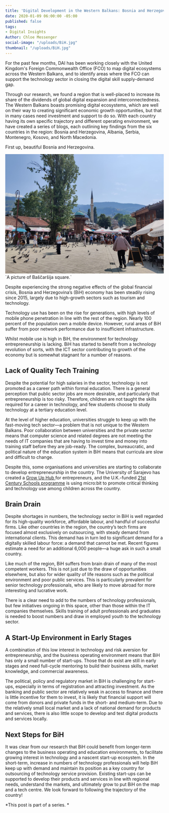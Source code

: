 ```yaml
---
title: 'Digital Development in the Western Balkans: Bosnia and Herzegovina'
date: 2020-01-09 06:00:00 -05:00
published: false
tags:
- Digital Insights
Author: Chloe Messenger
social-image: "/uploads/BiH.jpg"
thumbnail: "/uploads/BiH.jpg"
---
```


For the past few months, DAI has been working closely with the United Kingdom's Foreign Commonwealth Office (FCO) to map digital ecosystems across the Western Balkans, and to identify areas where the FCO can support the technology sector in closing the digital skill supply-demand gap.

Through our research, we found a region that is well-placed to increase its share of the dividends of global digital expansion and interconnectedness. The Western Balkans boasts promising digital ecosystems, which are well on their way to creating significant economic growth opportunities, but that in many cases need investment and support to do so. With each country having its own specific trajectory and different operating environment, we have created a series of blogs, each outlining key findings from the six countries in the region: Bosnia and Herzegovina, Albania, Serbia, Montenegro, Kosovo, and North Macedonia.

First up, beautiful Bosnia and Herzegovina.

![BiH.jpg](/uploads/BiH.jpg)\`A picture of Baščaršija square.\`

<!--more-->

Despite experiencing the strong negative effects of the global financial crisis, Bosnia and Herzegovina’s (BiH) economy has been steadily rising since 2015, largely due to high-growth sectors such as tourism and technology.

Technology use has been on the rise for generations, with high levels of mobile phone penetration in line with the rest of the region. Nearly 100 percent of the population own a mobile device. However, rural areas of BiH suffer from poor network performance due to insufficient infrastructure.

Whilst mobile use is high in BiH, the environment for technology entrepreneurship is lacking. BiH has started to benefit from a technology revolution of sorts, with the ICT sector contributing to growth of the economy but is somewhat stagnant for a number of reasons.

## Lack of Quality Tech Training 

Despite the potential for high salaries in the sector, technology is not promoted as a career path within formal education. There is a general perception that public sector jobs are more desirable, and particularly that entrepreneurship is too risky. Therefore, children are not taught the skills required for a career in technology, and few students choose to study technology at a tertiary education level.

At the level of higher education, universities struggle to keep up with the fast-moving tech sector—a problem that is not unique to the Western Balkans. Poor collaboration between universities and the private sector means that computer science and related degrees are not meeting the needs of IT companies that are having to invest time and money into training staff before they are job-ready. The complex, bureaucratic, and political nature of the education system in BiH means that curricula are slow and difficult to change.

Despite this, some organisations and universities are starting to collaborate to develop entrepreneurship in the country. The University of Sarajevo has created a [Grow Up Hub ](https://www.unsa.ba/en/doga%C4%91aji/growup-business-innovation-hub-university-incubator-promotion)for entrepreneurs, and the U.K.-funded [21st Century Schools programme](https://www.britishcouncil.ba/en/programmes/education/21st-century-schools) is using micro:bit to promote critical thinking and technology use among children across the country.

## Brain Drain

Despite shortages in numbers, the technology sector in BiH is well regarded for its high-quality workforce, affordable labour, and handful of successful firms. Like other countries in the region, the country’s tech firms are focused almost exclusively on outsourcing, with steady demand from international clients. This demand has in turn led to significant demand for a digitally skilled labour force: a demand that cannot be met. Recent figures estimate a need for an additional 6,000 people—a huge ask in such a small country.

Like much of the region, BiH suffers from brain drain of many of the most competent workers. This is not just due to the draw of opportunities elsewhere, but also for wider quality of life reasons such as the political environment and poor public services. This is particularly prevalent for senior technology professionals, who are likely to move abroad for more interesting and lucrative work.

There is a clear need to add to the numbers of technology professionals, but few initiatives ongoing in this space, other than those within the IT companies themselves. Skills training of adult professionals and graduates is needed to boost numbers and draw in employed youth to the technology sector.

## A Start-Up Environment in Early Stages

A combination of this low interest in technology and risk aversion for entrepreneurship, and the business operating environment means that BiH has only a small number of start-ups. Those that do exist are still in early stages and need full-cycle mentoring to build their business skills, market knowledge, and commercial awareness.

The political, policy and regulatory market in BiH is challenging for start-ups, especially in terms of registration and attracting investment. As the banking and public sector are relatively weak in access to finance and there is little incentive for them to invest, it is likely that financial support will come from donors and private funds in the short- and medium-term. Due to the relatively small local market and a lack of national demand for products and services, there is also little scope to develop and test digital products and services locally.

## Next Steps for BiH

It was clear from our research that BiH could benefit from longer-term changes to the business operating and education environments, to facilitate growing interest in technology and a nascent start-up ecosystem. In the short-term, increase in numbers of technology professionals will help BiH keep up with demand and maintain its position as a key country for outsourcing of technology service provision. Existing start-ups can be supported to develop their products and services in line with regional needs, understand the markets, and ultimately grow to put BiH on the map and a tech centre. We look forward to following the trajectory of the country!

*This post is part of a series. *